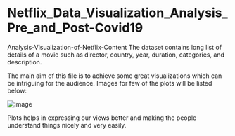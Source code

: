 # Netflix_Data_Visualization_Analysis_Pre_and_Post-Covid19
Analysis-Visualization-of-Netflix-Content
The dataset contains long list of details of a movie such as director, country, year, duration, categories, and description.

The main aim of this file is to achieve some great visualizations which can be intriguing for the audience. Images for few of the plots will be listed below:

![image](https://github.com/MoSaadSarf/Netflix_Data_Visualization_Analysis_Pre_and_Post-Covid19/assets/133058147/2b872a0e-e1a4-448b-a2c2-ae3ca5056df2)


Plots helps in expressing our views better and making the people understand things nicely and very easily.
